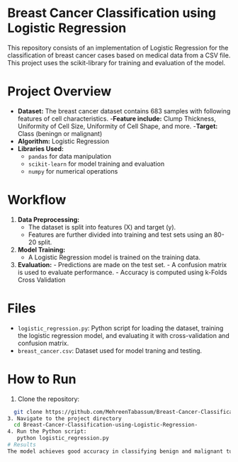 # Breast Cancer Classification using Logistic Regression
This repository consists of an implementation of Logistic Regression for the classification of breast cancer cases based on medical data from a CSV file. This project uses the scikit-library for training and evaluation of the model. 
# Project Overview
- **Dataset:**  The breast cancer dataset contains 683 samples with following features of cell characteristics.
 -**Feature include:** Clump Thickness, Uniformity of Cell Size, Uniformity of Cell Shape, and more.
 -**Target:** Class (beningn or malignant)
- **Algorithm:** Logistic Regression
- **Libraries Used:**
  - `pandas` for data manipulation
  -  `scikit-learn` for model training and evaluation
  -  `numpy` for numerical operations
# Workflow
  1. **Data Preprocessing:**
     - The dataset is split into features (X) and target (y).
     - Features are further divided into training and test sets using an 80-20 split.
  2. **Model Training:**
     - A Logistic Regression model is trained on the training data.
  3. **Evaluation:**
    - Predictions are made on the test set. 
    - A confusion matrix is used to evaluate performance.
    - Accuracy is computed using k-Folds Cross Validation
# Files 
- `logistic_regression.py`: Python script for loading the dataset, training the logistic regression model, and evaluating it with cross-validation and confusion matrix.
- `breast_cancer.csv`: Dataset used for model traning and testing.
# How to Run 
1. Clone the repository:
```bash
  git clone https://github.com/MehreenTabassum/Breast-Cancer-Classification-using-Logistic-Regression-.git ```
3. Navigate to the project directory
  cd Breast-Cancer-Classification-using-Logistic-Regression-
4. Run the Python script:
   python logistic_regression.py
# Results
The model achieves good accuracy in classifying benign and malignant tumors. Cross-validation ensures the model's performance is robust, and the confuion matrix highlights correct and incorrect classififcations. 
